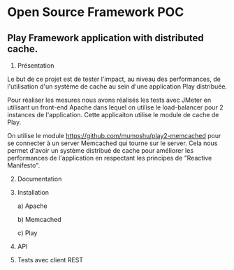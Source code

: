Open Source Framework POC
===========

Play Framework application with distributed cache.
-----------

1) Présentation
  
  Le but de ce projet est de tester l'impact, au niveau des performances, de l'utilisation d'un système de cache au sein d'une application Play distribuée. 
  
  Pour réaliser les mesures nous avons réalisés les tests avec JMeter en utilisant un front-end Apache dans lequel on utilise le load-balancer pour 2 instances de l'application. Cette applicaiton utilise le module de cache de Play. 
  
  On utilise le module https://github.com/mumoshu/play2-memcached pour se connecter à un server Memcached qui tourne sur le server. Cela nous permet d'avoir un système distribué de cache pour améliorer les performances de l'application en respectant les principes de "Reactive Manifesto".

2) Documentation

3) Installation

	a) Apache
	
	b) Memcached
	
	c) Play
	

3) API

4) Tests avec client REST
